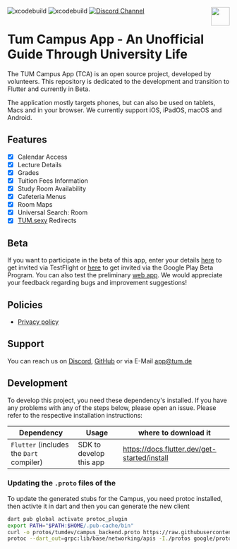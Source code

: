 ![xcodebuild](https://github.com/TUM-Dev/Campus-Flutter/actions/workflows/deploy_beta.yml/badge.svg?branch=development)
![xcodebuild](https://github.com/TUM-Dev/Campus-Flutter/actions/workflows/deploy_web.yml/badge.svg?branch=development)
[![Discord Channel](https://img.shields.io/badge/Chat-on%20Discord-brightgreen)](https://discord.gg/k558T6ktuh)
<a href="https://testflight.apple.com/join/LnxaIfKi">
<img src="https://developer.apple.com/assets/elements/icons/testflight/testflight-64x64_2x.png" height="42" align="right">
</a>
<!---
<a href="https://itunes.apple.com/us/app/tum-campus-app/id1217412716?mt=8">
<img src="https://devimages-cdn.apple.com/app-store/marketing/guidelines/images/badge-download-on-the-app-store.svg" height="42" align="right">
</a>
--->

# Tum Campus App - An Unofficial Guide Through University Life

The TUM Campus App (TCA) is an open source project, developed by volunteers. This repository is dedicated to the development and transition to Flutter and currently in Beta. <!-- and [available on the App Store](https://itunes.apple.com/app/id1217412716), [on the Play Store]() and as a [web app](https://tum-dev.github.io/Campus-Flutter/). -->

The application mostly targets phones, but can also be used on tablets, Macs and in your browser. We currently support iOS, iPadOS, macOS and Android.

## Features

- [x] Calendar Access
- [x] Lecture Details
- [x] Grades
- [x] Tuition Fees Information
- [x] Study Room Availability
- [x] Cafeteria Menus
- [x] Room Maps
- [x] Universal Search: Room
- [x] [TUM.sexy](https://tum.sexy) Redirects

<!--
## Screenshots

| | | | |
|-|-|-|-|
|![Simulator Screen Shot - iPhone 12 Pro Max - 2021-01-11 at 03 07 47](https://user-images.githubusercontent.com/7985149/107104416-d9125980-6821-11eb-8c06-bc26512e65fb.png)|![Simulator Screen Shot - iPhone 12 Pro Max - 2021-01-11 at 03 08 14](https://user-images.githubusercontent.com/7985149/107104419-da438680-6821-11eb-83ad-d0cd16c3fe33.png)|![Simulator Screen Shot - iPhone 12 Pro Max - 2021-01-11 at 03 09 44](https://user-images.githubusercontent.com/7985149/107104428-e3345800-6821-11eb-9169-7e76459a096c.png)|![Simulator Screen Shot - iPhone 12 Pro Max - 2021-01-11 at 03 09 51](https://user-images.githubusercontent.com/7985149/107104433-e7f90c00-6821-11eb-8e2b-42d21b2ced66.png)|
-->

<!--
## Contributing
You're welcome to contribute to this app!
Check out our detailed information at [CONTRIBUTING.md](https://github.com/TCA-Team/iOS/blob/master/CONTRIBUTING.md)!
-->

## Beta
If you want to participate in the beta of this app, enter your details [here](https://testflight.apple.com/join/LnxaIfKi) to get invited via TestFlight or [here](https://play.google.com/store/apps/details?id=de.tum.tca_flutter) to get invited via the Google Play Beta Program. You can also test the preliminary [web app](https://tum-dev.github.io/Campus-Flutter/). We would appreciate your feedback regarding bugs and improvement suggestions!

## Policies
- [Privacy policy](https://app.tum.de/landing/privacy/)  

## Support
You can reach us on [Discord](https://discord.gg/k558T6ktuh), [GitHub](https://github.com/TUM-Dev/Campus-Flutter) or via E-Mail [app@tum.de](mailto:app@tum.de)

## Development

To develop this project, you need these dependency's installed. If you have any problems with any of the steps below, please open an issue.
Please refer to the respective installation instructions:

| Dependency                               | Usage                                    | where to download it                         |
|------------------------------------------|------------------------------------------|----------------------------------------------|
| `Flutter` (includes the `Dart` compiler) | SDK to develop this app                  | https://docs.flutter.dev/get-started/install |

### Updating the `.proto` files of the

To update the generated stubs for the Campus, you need protoc installed, then activte it in dart and then you can generate the new client

```bash
dart pub global activate protoc_plugin
export PATH="$PATH:$HOME/.pub-cache/bin"
curl -o protos/tumdev/campus_backend.proto https://raw.githubusercontent.com/TUM-Dev/Campus-Backend/main/server/api/tumdev/campus_backend.proto
protoc --dart_out=grpc:lib/base/networking/apis -I./protos google/protobuf/timestamp.proto google/protobuf/empty.proto protos/tumdev/campus_backend.proto 
```


